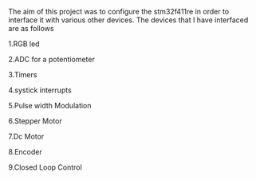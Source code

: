The aim of this project was to configure the stm32f411re in order to interface it with various other devices.
The devices that I have interfaced are as follows

1.RGB led

2.ADC for a potentiometer

3.Timers

4.systick interrupts

5.Pulse width Modulation

6.Stepper Motor

7.Dc Motor

8.Encoder

9.Closed Loop Control
